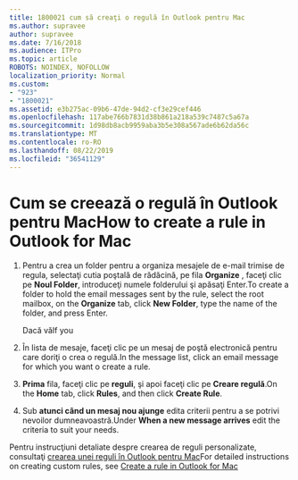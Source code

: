 ```yaml
---
title: 1800021 cum să creaţi o regulă în Outlook pentru Mac
ms.author: supravee
author: supravee
ms.date: 7/16/2018
ms.audience: ITPro
ms.topic: article
ROBOTS: NOINDEX, NOFOLLOW
localization_priority: Normal
ms.custom:
- "923"
- "1800021"
ms.assetid: e3b275ac-09b6-47de-94d2-cf3e29cef446
ms.openlocfilehash: 117abe766b7831d38b861a218a539c7487c5a67a
ms.sourcegitcommit: 1d98db8acb9959aba3b5e308a567ade6b62da56c
ms.translationtype: MT
ms.contentlocale: ro-RO
ms.lasthandoff: 08/22/2019
ms.locfileid: "36541129"
---
```

# <a name="how-to-create-a-rule-in-outlook-for-mac"></a><span data-ttu-id="2c6c7-102">Cum se creează o regulă în Outlook pentru Mac</span><span class="sxs-lookup"><span data-stu-id="2c6c7-102">How to create a rule in Outlook for Mac</span></span>

1. <span data-ttu-id="2c6c7-103">Pentru a crea un folder pentru a organiza mesajele de e-mail trimise de regula, selectaţi cutia poştală de rădăcină, pe fila **Organize** , faceţi clic pe **Noul Folder**, introduceţi numele folderului şi apăsaţi Enter.</span><span class="sxs-lookup"><span data-stu-id="2c6c7-103">To create a folder to hold the email messages sent by the rule, select the root mailbox, on the **Organize** tab, click **New Folder**, type the name of the folder, and press Enter.</span></span>

    <span data-ttu-id="2c6c7-104">Dacă vă</span><span class="sxs-lookup"><span data-stu-id="2c6c7-104">If you</span></span> 

2. <span data-ttu-id="2c6c7-105">În lista de mesaje, faceţi clic pe un mesaj de poştă electronică pentru care doriţi o crea o regulă.</span><span class="sxs-lookup"><span data-stu-id="2c6c7-105">In the message list, click an email message for which you want o create a rule.</span></span>

3. <span data-ttu-id="2c6c7-106">**Prima** fila, faceţi clic pe **reguli**, şi apoi faceţi clic pe **Creare regulă**.</span><span class="sxs-lookup"><span data-stu-id="2c6c7-106">On the **Home** tab, click **Rules**, and then click **Create Rule**.</span></span>

4. <span data-ttu-id="2c6c7-107">Sub **atunci când un mesaj nou ajunge** edita criterii pentru a se potrivi nevoilor dumneavoastră.</span><span class="sxs-lookup"><span data-stu-id="2c6c7-107">Under **When a new message arrives** edit the criteria to suit your needs.</span></span> 

<span data-ttu-id="2c6c7-108">Pentru instrucţiuni detaliate despre crearea de reguli personalizate, consultaţi [crearea unei reguli în Outlook pentru Mac](https://aka.ms/AA1uy0v)</span><span class="sxs-lookup"><span data-stu-id="2c6c7-108">For detailed instructions on creating custom rules, see [Create a rule in Outlook for Mac](https://aka.ms/AA1uy0v)</span></span>
  
